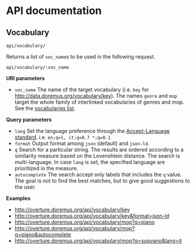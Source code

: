 API documentation
==================

## Vocabulary
`api/vocabulary/`

Returns a list of `voc_name`s to be used in the following request.

`api/vocabulary/:voc_name`

**URI parameters**
- `voc_name` The name of the target vocabulary (i.e. `key` for http://data.doremus.org/vocabulary/key). The names `genre` and `mop` target the whole family of interlinked vocabularies of genres and mop. See the [vocabularies list](http://data.doremus.org/vocabularies/).

**Query parameters**
- `lang` Set the language preference through the [Accept-Language standard](https://www.w3.org/Protocols/rfc2616/rfc2616-sec14.html#sec14.4). i.e. `en;q=1, it;q=0.7 *;q=0.1`
- `format` Output format among `json` (default) and `json-ld`.
- `q` Search for a particular string. The results are ordered according to a similarity measure based on the Levenshtein distance. The search is multi-language. In case `lang` is set, the specified language are prioritized in the measure.
- `autocomplete` The search accept only labels that includes the `q` value. The goal is not to find the best matches, but to give good suggestions to the user.

**Examples**

- http://overture.doremus.org/api/vocabulary/key
- http://overture.doremus.org/api/vocabulary/key&format=json-ld
- http://overture.doremus.org/api/vocabulary/mop?q=piano
- http://overture.doremus.org/api/vocabulary/mop?q=piano&autocomplete
- http://overture.doremus.org/api/vocabulary/mop?q=sopvano&lang=it
